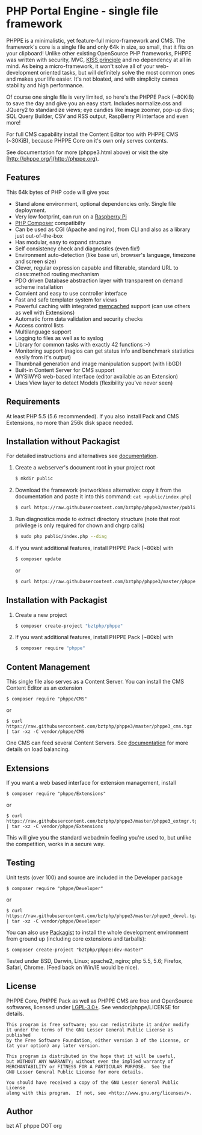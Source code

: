 PHP Portal Engine - single file framework
=========================================

PHPPE is a minimalistic, yet feature-full micro-framework and CMS. The framework's core is a single file and only 64k in size, so small, that it fits on your clipboard!
Unlike other existing OpenSource PHP frameworks, PHPPE was written with security, MVC, [KISS principle](http://en.wikipedia.org/wiki/KISS_principle) and no dependency at all in mind.
As being a micro-framework, it won't solve all of your web-development oriented tasks, but will definitely solve the most common ones and makes your life easier.
It's not bloated, and with simplicity cames stability and high performance.

Of course one single file is very limited, so here's the PHPPE Pack (~80KiB) to save the day and give you an easy start.
Includes normalize.css and JQuery2 to standardize views; eye candies like image zoomer, pop-up divs; SQL Query Builder, CSV and RSS output, RaspBerry Pi interface and even more!

For full CMS capability install the Content Editor too with PHPPE CMS (~30KiB), because PHPPE Core on it's own only serves contents.

See documentation for more (phppe3.html above) or visit the site [http://phppe.org/](http://phppe.org).

Features
--------
This 64k bytes of PHP code will give you:
- Stand alone environment, optional dependencies only. Single file deployment.
- Very low footprint, can run on a [Raspberry Pi](https://www.raspberrypi.org/)
- [PHP Composer](https://getcomposer.org/) compatibilty
- Can be used as CGI (Apache and nginx), from CLI and also as a library just out-of-the-box
- Has modular, easy to expand structure
- Self consistency check and diagnostics (even fix!)
- Environment auto-detection (like base url, browser's language, timezone and screen size)
- Clever, regular expression capable and filterable, standard URL to class::method routing mechanism
- PDO driven Database abstraction layer with transparent on demand scheme installation
- Convient and easy to use controller interface
- Fast and safe templater system for views
- Powerful caching with integrated [memcached](http://memcached.org/) support (can use others as well with Extensions)
- Automatic form data validation and security checks
- Access control lists
- Multilanguage support
- Logging to files as well as to syslog
- Library for common tasks with exactly 42 functions :-)
- Monitoring support (nagios can get status info and benchmark statistics easily from it's output)
- Thumbnail generation and image manipulation support (with libGD)
- Built-in Content Server for CMS support
- WYSIWYG web-based interface (editor available as an Extension)
- Uses View layer to detect Models (flexibility you've never seen)

Requirements
------------

At least PHP 5.5 (5.6 recommended). If you also install Pack and CMS Extensions, no more than 256k disk space needed.

Installation without Packagist
------------------------------

For detailed instructions and alternatives see [documentation](http://phppe.org/phppe3.html#install).

1. Create a webserver's document root in your project root

    ``` sh
    $ mkdir public
    ```

2. Download the framework (networkless alternative: copy it from the documentation and paste it into this command: `cat >public/index.php`)

    ``` sh
    $ curl https://raw.githubusercontent.com/bztphp/phppe3/master/public/index.php >public/index.php
    ```

3. Run diagnostics mode to extract directory structure (note that root privilege is only required for chown and chgrp calls)

    ``` sh
    $ sudo php public/index.php --diag
    ```

4. If you want additional features, install PHPPE Pack (~80kb) with

    ``` sh
    $ composer update
    ```

    or

    ``` sh
    $ curl https://raw.githubusercontent.com/bztphp/phppe3/master/phppe3_pack.tgz | tar -xz -C vendor/phppe && sudo php public/index.php --diag
    ```

Installation with Packagist
---------------------------
1. Create a new project

    ``` sh
    $ composer create-project "bztphp/phppe"
    ```

2. If you want additional features, install PHPPE Pack (~80kb) with

    ``` sh
    $ composer require "phppe"
    ```

Content Management
------------------

This single file also serves as a Content Server. You can install the CMS Content Editor as an extension

    $ composer require "phppe/CMS"

or

    $ curl https://raw.githubusercontent.com/bztphp/phppe3/master/phppe3_cms.tgz | tar -xz -C vendor/phppe/CMS

One CMS can feed several Content Servers. See [documentation](http://phppe.org/phppe3.html#contents) for more details on load balancing.

Extensions
----------

If you want a web based interface for extension management, install

    $ composer require "phppe/Extensions"

or

    $ curl https://raw.githubusercontent.com/bztphp/phppe3/master/phppe3_extmgr.tgz | tar -xz -C vendor/phppe/Extensions

This will give you the standard webadmin feeling you're used to, but unlike the competition, works in a secure way.

Testing
-------

Unit tests (over 100) and source are included in the Developer package

    $ composer require "phppe/Developer"

or

    $ curl https://raw.githubusercontent.com/bztphp/phppe3/master/phppe3_devel.tgz | tar -xz -C vendor/phppe/Developer

You can also use [Packagist](https://packagist.org/packages/bztphp/phppe) to install the whole development environment from ground up (including core extensions and tarballs):

    $ composer create-project "bztphp/phppe:dev-master"

Tested under BSD, Darwin, Linux; apache2, nginx; php 5.5, 5.6; Firefox, Safari, Chrome. (Feed back on Win/IE would be nice).

License
-------

PHPPE Core, PHPPE Pack as well as PHPPE CMS are free and OpenSource softwares, licensed under [LGPL-3.0+](http://www.gnu.org/licenses/). See vendor/phppe/LICENSE for details.

    This program is free software; you can redistribute it and/or modify
    it under the terms of the GNU Lesser General Public License as published
    by the Free Software Foundation, either version 3 of the License, or
    (at your option) any later version.

    This program is distributed in the hope that it will be useful,
    but WITHOUT ANY WARRANTY; without even the implied warranty of
    MERCHANTABILITY or FITNESS FOR A PARTICULAR PURPOSE.  See the
    GNU Lesser General Public License for more details.

    You should have received a copy of the GNU Lesser General Public License
    along with this program.  If not, see <http://www.gnu.org/licenses/>.

Author
------

bzt AT phppe DOT org
